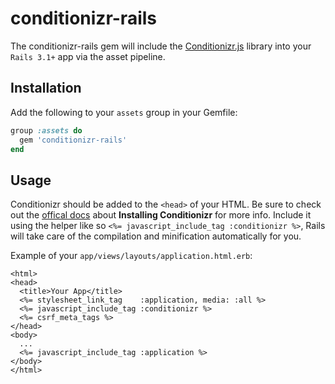 conditionizr-rails
==================

The conditionizr-rails gem will include the [Conditionizr.js](https://github.com/conditionizr/conditionizr/) library into your `Rails 3.1+` app via the asset pipeline.

## Installation
Add the following to your `assets` group in your Gemfile:

```ruby
group :assets do
  gem 'conditionizr-rails'
end
```

## Usage
Conditionizr should be added to the `<head>` of your HTML. Be sure to check out the [offical docs](http://conditionizr.com/docs.html) about **Installing Conditionizr** for more info.
Include it using the helper like so `<%= javascript_include_tag :conditionizr %>`, Rails will take care of the compilation and minification automatically for you.


Example of your `app/views/layouts/application.html.erb`:

```erb
<html>
<head>
  <title>Your App</title>
  <%= stylesheet_link_tag    :application, media: :all %>
  <%= javascript_include_tag :conditionizr %>
  <%= csrf_meta_tags %>
</head>
<body>
  ...
  <%= javascript_include_tag :application %>
</body>
</html>
```
